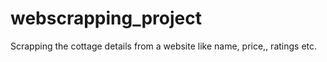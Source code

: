 # webscrapping_project
Scrapping the cottage details from a website like name, price,, ratings etc.
